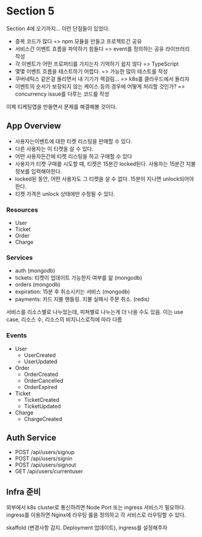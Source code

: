 # Section 5

Section 4에 오기까지... 이런 단점들이 있었다.

- 중복 코드가 많다 => npm 모듈을 만들고 프로젝트간 공유
- 서비스간 이벤트 흐름을 파악하기 힘들다 => event를 정의하는 공유 라이브러리 작성
- 각 이벤트가 어떤 프로퍼티를 가지는지 기억하기 쉽지 않다 => TypeScript
- 몇몇 이벤트 흐름을 테스트하기 어렵다. => 가능한 많이 테스트를 작성
- 쿠버네틱스 같은걸 돌리면서 내 기기가 렉걸림... => k8s를 클라우드에서 돌리자
- 이벤트의 순서가 보장되지 않는 케이스 등의 경우에 어떻게 처리할 것인가? => concurrency issue를 다루는 코드를 작성

이제 티케팅앱을 만들면서 문제를 해결해볼 것이다.

## App Overview

- 사용자는이벤트에 대한 티켓 리스팅을 판매할 수 있다.
- 다른 사용자는 이 티켓을 살 수 있다.
- 어떤 사용자든간에 티켓 리스팅을 하고 구매할 수 있다
- 사용자가 티켓 구매를 시도할 때, 티켓은 15분간 locked된다. 사용자는 15분간 지불정보를 입력해야한다.
- locked된 동안, 어떤 사용자도 그 티켓을 살 수 없다. 15분이 지나면 unlock되어야한다.
- 티켓 가격은 unlock 상태에만 수정될 수 있다.

### Resources

- User
- Ticket
- Order
- Charge

### Services

- auth (mongodb)
- tickets: 티켓이 업데이트 가능한지 여부를 앎 (mongodb)
- orders (mongodb)
- expiration: 15분 후 취소시키는 서비스 (mongodb)
- payments: 카드 지불 핸들링. 지불 실패시 주문 취소. (redis)

서비스를 리소스별로 나누었는데, 피쳐별로 나누는게 더 나을 수도 있음. 이는 use case, 리소스 수, 리소스의 비지니스로직에 따라 다름

### Events

- User
  - UserCreated
  - UserUpdated
- Order
  - OrderCreated
  - OrderCancelled
  - OrderExpired
- Ticket
  - TicketCreated
  - TicketUpdated
- Charge
  - ChargeCreated

## Auth Service

- POST /api/users/signup
- POST /api/users/signin
- POST /api/users/signout
- GET /api/users/currentuser

## Infra 준비

외부에서 k8s cluster로 통신하려면 Node Port 또는 ingress 서비스가 필요하다. ingress를 이용하면 Nginx에 라우팅 룰을 정의하고 각 서비스로 라우팅할 수 있다.

skaffold (변경사항 감지. Deployment 업데이트), ingress를 설정해주자
